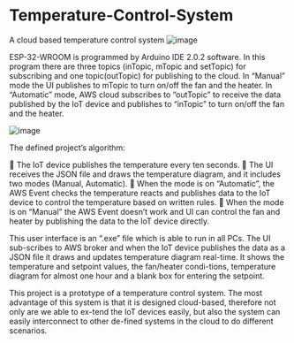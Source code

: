 # Temperature-Control-System
A cloud based temperature control system
![image](https://user-images.githubusercontent.com/29564698/205453877-c041bfcc-cfa1-45d8-8b87-39132bebce1b.png)

ESP-32-WROOM is programmed by Arduino IDE 2.0.2 software. In this program there are three topics (inTopic, mTopic and setTopic) for subscribing and one topic(outTopic) for publishing to the cloud. In “Manual” mode the UI publishes to mTopic to turn on/off the fan and the heater. In “Automatic” mode, AWS cloud subscribes to “outTopic” to receive the data published by the IoT device and publishes to “inTopic” to turn on/off the fan and the heater. 

![image](https://user-images.githubusercontent.com/29564698/206272387-31360a84-f828-481c-950d-b8466c718c0a.png)

The defined project’s algorithm:

	The IoT device publishes the temperature every ten seconds. 
	The UI receives the JSON file and draws the temperature diagram, and it includes two modes (Manual, Automatic).
	When the mode is on “Automatic”, the AWS Event checks the temperature reacts and publishes data to the IoT device to control the temperature based on written rules.
	When the mode is on “Manual” the AWS Event doesn’t work and UI can control the fan and heater by publishing the data to the IoT device directly.

This user interface is an “.exe” file which is able to run in all PCs. The UI sub-scribes to AWS broker and when the IoT device publishes the data as a JSON file it draws and updates temperature diagram real-time. It shows the temperature and setpoint values, the fan/heater condi-tions, temperature diagram for almost one hour and a blank box for entering the setpoint. 

This project is a prototype of a temperature control system. The most advantage of this system is that it is designed cloud-based, therefore not only are we able to ex-tend the IoT devices easily, but also the system can easily interconnect to other de-fined systems in the cloud to do different scenarios. 
